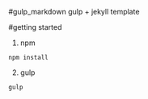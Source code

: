 #gulp_markdown
gulp + jekyll template

#getting started
1. npm
```
npm install
```
2. gulp
```
gulp
```
